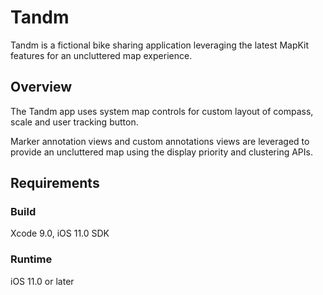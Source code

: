 # Tandm

Tandm is a fictional bike sharing application leveraging the latest MapKit features for an uncluttered map experience.

## Overview

The Tandm app uses system map controls for custom layout of compass, scale and user tracking button.

Marker annotation views and custom annotations views are leveraged to provide an uncluttered map using the display priority and clustering APIs.

## Requirements

### Build
Xcode 9.0, iOS 11.0 SDK

### Runtime
iOS 11.0 or later
